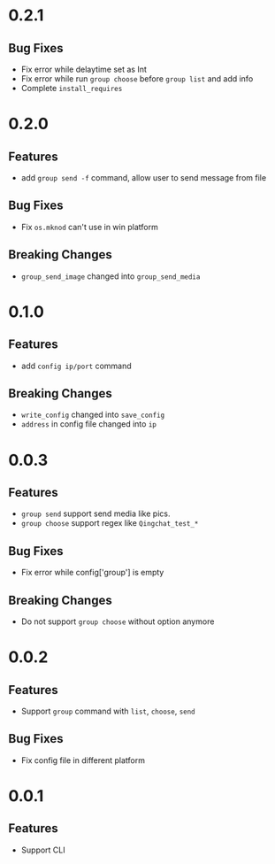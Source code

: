 # 0.2.1

## Bug Fixes

- Fix error while delaytime set as Int
- Fix error while run `group choose` before `group list` and add info
- Complete `install_requires`

# 0.2.0

## Features

- add `group send -f` command, allow user to send message from file

## Bug Fixes

- Fix `os.mknod` can't use in win platform

## Breaking Changes

- `group_send_image` changed into `group_send_media`

# 0.1.0

## Features

- add `config ip/port` command

## Breaking Changes

- `write_config` changed into `save_config`
- `address` in config file changed into `ip`

# 0.0.3

## Features

- `group send` support send media like pics.
- `group choose` support regex like `Qingchat_test_*`

## Bug Fixes

- Fix error while config['group'] is empty

## Breaking Changes

- Do not support `group choose` without option anymore

# 0.0.2

## Features

- Support `group` command with `list`, `choose`, `send`

## Bug Fixes

- Fix config file in different platform

# 0.0.1

## Features

- Support CLI